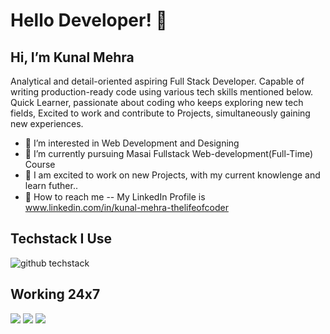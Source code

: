 # Hello Developer! 👋
## Hi, I’m Kunal Mehra

Analytical and detail-oriented aspiring Full Stack Developer. 
Capable of writing production-ready code using various tech skills mentioned below.
Quick Learner, passionate about coding who keeps exploring new tech fields, 
Excited to work and contribute to Projects, simultaneously gaining new experiences.

- 📘 I’m interested in Web Development and Designing
- 🌱 I’m currently pursuing Masai Fullstack Web-development(Full-Time) Course
- 💝 I am excited to work on new Projects, with my current knowlenge and learn futher..
- 📳 How to reach me -- My LinkedIn Profile is <img src="https://user-images.githubusercontent.com/112753481/215295737-4262bf24-24c7-47da-8549-c9222abe2c69.svg" width="15" height="15">  www.linkedin.com/in/kunal-mehra-thelifeofcoder


## Techstack I Use
![github techstack](https://user-images.githubusercontent.com/112753481/215295303-b3a01994-aae3-403f-aedf-062a007f69cc.png)

## Working 24x7
![](https://media.tenor.com/K_75XqYil5MAAAAM/cat-kitten.gif)
![](https://media.tenor.com/bQCHJwgCNuMAAAAM/kitten-cat.gif) 
![](https://media.tenor.com/VdIKn05yIh8AAAAM/cat-sleep.gif)
